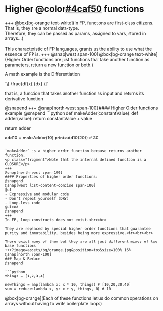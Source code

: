 # Higher @color[#4caf50](Order) functions
+++
@box[bg-orange text-white](In FP, functions are first-class citizens. That is, they are a normal data-type.<br>Therefore, they can be passed as params, assigned to vars, stored in arrays...)
<br><br>
This characteristic of FP languages, grants us the ability to use what the essence of FP is.
+++
@snap[west span-100]
@box[bg-orange text-white](Higher Order functions are just functions that take another function as parameters, return a new function or both.)
<br>
<div class="small fragment">
<p>A math example is the Differentiation</p>
`\[
  \frac{df(x)}{dx}
\]`
<p>that is, a function that takes another function as input and returns its derivative function</p>
</div>
@snapend
+++
@snap[north-west span-100]
#### Higher Order functions example
@snapend
```python
def makeAdder(constantValue):
  def adder(value):
    return constantValue + value

  return adder

add10 = makeAdder(10)
print(add10(20)) # 30
```

`makeAdder` is a higher order function because returns another function.
<p class="fragment">Note that the internal defined function is a CLOSURE</p>
+++
@snap[north-west span-100]
#### Properties of higher order functions:
@snapend
@snap[west list-content-concise span-100]
@ul
- Expressive and modular code
- Don't repeat yourself (DRY)
- Loop-less code
@ulend
@snapend
+++
In FP, loop constructs does not exist.<br><br>

They are replaced by special higher order functions that guarantee purity and immutability, besides being more expressive.<br><br><br>

There exist many of them but they are all just different mixes of two base functions
+++?image=assets/bg/orange.jpg&position=top&size=100% 16%
@snap[north span-100]
### Map & Reduce
@snapend

```python
things = [1,2,3,4]

newThings = map(lambda x: x * 10, things) # [10,20,30,40]
sum = reduce(lambda x, y: x + y, things, 0) # 10
```
@box[bg-orange](Each of these functions let us do common operations on arrays without having to write boilerplate loops)
